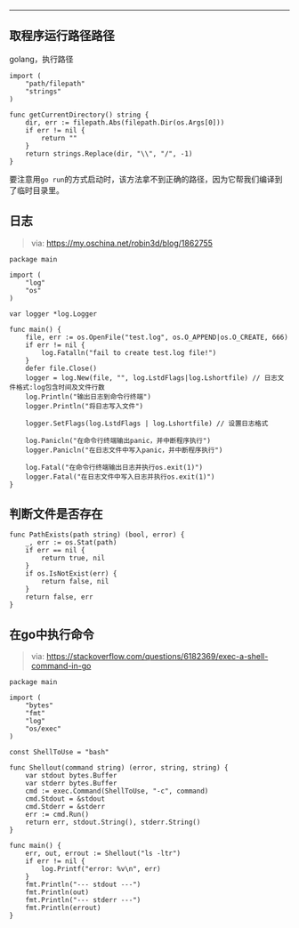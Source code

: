 

---



## 取程序运行路径路径

golang，执行路径

```
import (
	"path/filepath"
	"strings"
)

func getCurrentDirectory() string {
    dir, err := filepath.Abs(filepath.Dir(os.Args[0]))
    if err != nil {
        return ""
    }
    return strings.Replace(dir, "\\", "/", -1)
}
```

要注意用`go run`的方式启动时，该方法拿不到正确的路径，因为它帮我们编译到了临时目录里。

## 日志

> via: <https://my.oschina.net/robin3d/blog/1862755>

```
package main

import (
	"log"
	"os"
)

var logger *log.Logger

func main() {
	file, err := os.OpenFile("test.log", os.O_APPEND|os.O_CREATE, 666)
	if err != nil {
		log.Fatalln("fail to create test.log file!")
	}
	defer file.Close()
	logger = log.New(file, "", log.LstdFlags|log.Lshortfile) // 日志文件格式:log包含时间及文件行数
	log.Println("输出日志到命令行终端")
	logger.Println("将日志写入文件")

	logger.SetFlags(log.LstdFlags | log.Lshortfile) // 设置日志格式

	log.Panicln("在命令行终端输出panic，并中断程序执行")
	logger.Panicln("在日志文件中写入panic，并中断程序执行")

	log.Fatal("在命令行终端输出日志并执行os.exit(1)")
	logger.Fatal("在日志文件中写入日志并执行os.exit(1)")
}
```

## 判断文件是否存在

```
func PathExists(path string) (bool, error) {
	_, err := os.Stat(path)
	if err == nil {
		return true, nil
	}
	if os.IsNotExist(err) {
		return false, nil
	}
	return false, err
}
```

## 在go中执行命令

> via: <https://stackoverflow.com/questions/6182369/exec-a-shell-command-in-go>

```
package main

import (
    "bytes"
    "fmt"
    "log"
    "os/exec"
)

const ShellToUse = "bash"

func Shellout(command string) (error, string, string) {
    var stdout bytes.Buffer
    var stderr bytes.Buffer
    cmd := exec.Command(ShellToUse, "-c", command)
    cmd.Stdout = &stdout
    cmd.Stderr = &stderr
    err := cmd.Run()
    return err, stdout.String(), stderr.String()
}

func main() {
    err, out, errout := Shellout("ls -ltr")
    if err != nil {
        log.Printf("error: %v\n", err)
    }
    fmt.Println("--- stdout ---")
    fmt.Println(out)
    fmt.Println("--- stderr ---")
    fmt.Println(errout)
}
```

